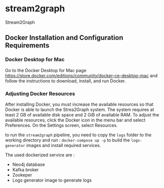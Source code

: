 # stream2graph
Stream2Graph 

## Docker Installation and Configuration Requirements
### Docker Desktop for Mac
Go to the Docker Desktop for Mac page https://store.docker.com/editions/community/docker-ce-desktop-mac and follow the instructions to download, install, and run Docker.

### Adjusting Docker Resources
After installing Docker, you must increase the available resources so that Docker is able to launch the Strea2Graph system. The system requires at least 2 GB of available disk space and 2 GiB of available RAM.
To adjust the available resources, click the Docker icon in the menu bar and select Preferences. On the Settings screen, select Resources.

to run the `stream2graph` pipeline, you need to copy the `logs` folder to the working directory and run : `docker-compose up -p` to build the `logs-generator` images and install required services. 

The used dockerized service are :
- Neo4j database
- Kafka broker
- Zookeper 
- Logs generator image to generate logs 
